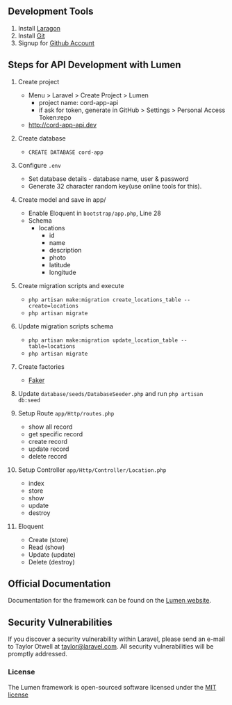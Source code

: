## Development Tools

1. Install [Laragon](http://laragon.org)
2. Install [Git](https://git-scm.com)
3. Signup for [Github Account](https://github.com)

## Steps for API Development with Lumen

1. Create project
	* Menu > Laravel > Create Project > Lumen
		* project name: cord-app-api
		* if ask for token, generate in GitHub > Settings > Personal Access Token:repo
	* http://cord-app-api.dev	

2. Create database
	* `CREATE DATABASE cord-app`

3. Configure `.env`
	* Set database details - database name, user & password
	* Generate 32 character random key(use online tools for this).

4. Create model and save in app/
	* Enable Eloquent in `bootstrap/app.php`, Line 28
	* Schema
		* locations
			* id 
			* name
			* description
			* photo
			* latitude
			* longitude

5. Create migration scripts and execute
	* `php artisan make:migration create_locations_table --create=locations`
	* `php artisan migrate`

6. Update migration scripts schema
	* `php artisan make:migration update_location_table --table=locations`
	* `php artisan migrate`

7. Create factories
	* [Faker](https://github.com/fzaninotto/Faker)

8. Update `database/seeds/DatabaseSeeder.php` and run `php artisan db:seed`

9. Setup Route `app/Http/routes.php`
	* show all record
	* get specific record
	* create record
	* update record
	* delete record

10. Setup Controller `app/Http/Controller/Location.php`
	* index
	* store
	* show
	* update
	* destroy

11. Eloquent
	* Create (store)
	* Read (show)
	* Update (update)
	* Delete (destroy)


## Official Documentation

Documentation for the framework can be found on the [Lumen website](http://lumen.laravel.com/docs).

## Security Vulnerabilities

If you discover a security vulnerability within Laravel, please send an e-mail to Taylor Otwell at taylor@laravel.com. All security vulnerabilities will be promptly addressed.

### License

The Lumen framework is open-sourced software licensed under the [MIT license](http://opensource.org/licenses/MIT)
